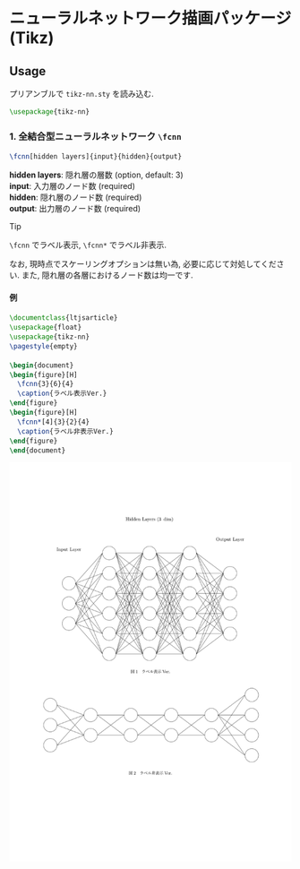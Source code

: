 # ニューラルネットワーク描画パッケージ (Tikz)

## Usage

プリアンブルで `tikz-nn.sty` を読み込む.

```latex
\usepackage{tikz-nn}
```

### 1. 全結合型ニューラルネットワーク `\fcnn`

```latex
\fcnn[hidden layers]{input}{hidden}{output}
```

**hidden layers**: 隠れ層の層数 (option, default: 3)  
**input**: 入力層のノード数 (required)  
**hidden**: 隠れ層のノード数 (required)  
**output**: 出力層のノード数 (required)

> [!TIP]
> `\fcnn` でラベル表示, `\fcnn*` でラベル非表示.

なお, 現時点でスケーリングオプションは無い為, 必要に応じて対処してください. また, 隠れ層の各層におけるノード数は均一です.

#### 例

```latex
\documentclass{ltjsarticle}
\usepackage{float}
\usepackage{tikz-nn}
\pagestyle{empty}

\begin{document}
\begin{figure}[H]
  \fcnn{3}{6}{4}
  \caption{ラベル表示Ver.}
\end{figure}
\begin{figure}[H]
  \fcnn*[4]{3}{2}{4}
  \caption{ラベル非表示Ver.}
\end{figure}
\end{document}
```

![sample](sample-fcnn.png)
